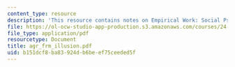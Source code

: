 ```yaml
---
content_type: resource
description: 'This resource contains notes on Empirical Work: Social Psychology II.'
file: https://ol-ocw-studio-app-production.s3.amazonaws.com/courses/24-221-metaphysics-free-will-fall-2004/b151dcf8ba83924db6beef75ceeded5f_agr_frm_illusion.pdf
file_type: application/pdf
resourcetype: Document
title: agr_frm_illusion.pdf
uid: b151dcf8-ba83-924d-b6be-ef75ceeded5f
---
```

